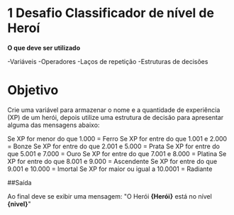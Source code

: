 # 1 Desafio Classificador de nível de Heroí

**O que deve ser utilizado**

-Variáveis
-Operadores
-Laços de repetição
-Estruturas de decisões

# Objetivo

Crie uma variável para armazenar o nome e a quantidade de experiência (XP) de um herói, 
depois utilize uma estrutura de decisão para apresentar alguma das mensagens abaixo:

Se XP for menor do que 1.000 = Ferro
Se XP for entre do que 1.001 e 2.000 = Bonze
Se XP for entre do que 2.001 e 5.000 = Prata
Se XP for entre do que 5.001 e 7.000 = Ouro
Se XP for entre do que 7.001 e 8.000 = Platina
Se XP for entre do que 8.001 e 9.000 = Ascendente
Se XP for entre do que 9.001 e 10.000 = Imortal
Se XP for maior ou igual a 10.0001 = Radiante

##Saída

Ao final deve se exibir uma mensagem:
"O Herói **{Herói}** está no nível **{nivel}**"